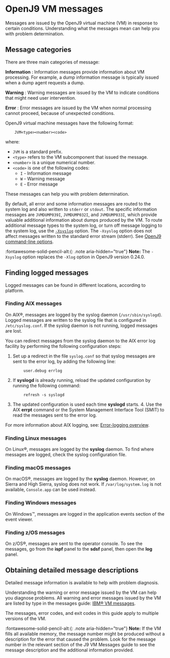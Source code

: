 <!--
* Copyright (c) 2017, 2022 IBM Corp. and others
*
* This program and the accompanying materials are made
* available under the terms of the Eclipse Public License 2.0
* which accompanies this distribution and is available at
* https://www.eclipse.org/legal/epl-2.0/ or the Apache
* License, Version 2.0 which accompanies this distribution and
* is available at https://www.apache.org/licenses/LICENSE-2.0.
*
* This Source Code may also be made available under the
* following Secondary Licenses when the conditions for such
* availability set forth in the Eclipse Public License, v. 2.0
* are satisfied: GNU General Public License, version 2 with
* the GNU Classpath Exception [1] and GNU General Public
* License, version 2 with the OpenJDK Assembly Exception [2].
*
* [1] https://www.gnu.org/software/classpath/license.html
* [2] http://openjdk.java.net/legal/assembly-exception.html
*
* SPDX-License-Identifier: EPL-2.0 OR Apache-2.0 OR GPL-2.0 WITH
* Classpath-exception-2.0 OR LicenseRef-GPL-2.0 WITH Assembly-exception
-->

# OpenJ9 VM messages

Messages are issued by the OpenJ9 virtual machine (VM) in response to certain conditions. Understanding what the messages
mean can help you with problem determination.

## Message categories

There are three main categories of message:

**Information**
:   Information messages provide information about VM processing. For example, a dump information message is typically issued when a dump agent requests a dump.

**Warning**
:   Warning messages are issued by the VM to indicate conditions that might need user intervention.

**Error**
:   Error messages are issued by the VM when normal processing cannot proceed, because of unexpected conditions.

OpenJ9 virtual machine messages have the following format:

```
    JVM<type><number><code>
```

where:

-   `JVM` is a standard prefix.
-   `<type>` refers to the VM subcomponent that issued the message.
-   `<number>` is a unique numerical number.
-   `<code>` is one of the following codes:
    -   `I` - Information message
    -   `W` - Warning message
    -   `E` - Error message


These messages can help you with problem determination.

By default, all error and some information messages are routed to the system log and also written to `stderr` or `stdout`. The specific information messages are `JVMDUMP039I`, `JVMDUMP032I`, and `JVMDUMP033I`, which provide valuable additional information about dumps produced by the VM. To route additional message types to the system log, or turn off message logging to the system log, use the [`-Xsyslog`](xsyslog.md) option. The `-Xsyslog` option does not affect messages written to the standard error stream (stderr). See [OpenJ9 command-line options](cmdline_specifying.md).

:fontawesome-solid-pencil-alt:{: .note aria-hidden="true"} **Note:** The `-Xsyslog` option replaces the `-Xlog` option in OpenJ9 version 0.24.0.


## Finding logged messages

Logged messages can be found in different locations, according to platform.

### Finding AIX messages

On AIX&reg;, messages are logged by the syslog daemon (`/usr/sbin/syslogd`). Logged messages are written to the syslog file that is configured in `/etc/syslog.conf`. If the syslog daemon is not running, logged messages are lost.

You can redirect messages from the syslog daemon to the AIX error log facility by performing the following configuration steps:

1.  Set up a redirect in the file `syslog.conf` so that syslog messages are sent to the error log, by adding the following line:

```
        user.debug errlog
```

2.  If **syslogd** is already running, reload the updated configuration by running the following command:

```
        refresh -s syslogd
```

3.  The updated configuration is used each time **syslogd** starts. 4.  Use the AIX **errpt** command or the System Management Interface Tool (SMIT) to read the messages sent to the error log.

For more information about AIX logging, see: [Error-logging overview](https://www.ibm.com/support/knowledgecenter/ssw_aix_72/generalprogramming/logoverview.html).

### Finding Linux messages

On Linux&reg;, messages are logged by the **syslog** daemon. To find where messages are logged, check the syslog configuration file.

### Finding macOS messages

On macOS&reg;, messages are logged by the **syslog** daemon. However, on Sierra and High Sierra, syslog does not work. If `/var/log/system.log` is not available, `Console.app` can be used instead.

### Finding Windows messages

On Windows&trade;, messages are logged in the application events section of the event viewer.

### Finding z/OS messages

On z/OS&reg;, messages are sent to the operator console. To see the messages, go from the **ispf** panel to the **sdsf** panel, then open the **log** panel.

## Obtaining detailed message descriptions

Detailed message information is available to help with problem diagnosis.

Understanding the warning or error message issued by the VM can help you diagnose problems. All warning and error messages issued by the VM are listed by type in the messages guide: [IBM&reg; VM messages](https://www.ibm.com/support/knowledgecenter/SSYKE2_8.0.0/com.ibm.java.messages/diag/appendixes/messages/messages.html).

The messages, error codes, and exit codes in this guide apply to multiple versions of the VM.

:fontawesome-solid-pencil-alt:{: .note aria-hidden="true"} **Note:** If the VM fills all available memory, the message number might be produced without a description for the error that caused the problem. Look for the message number in the relevant section of the J9 VM  Messages guide to see the message description and the additional information provided.

<!-- ==== END OF TOPIC ==== messages_intro.md ==== -->
